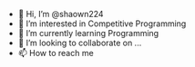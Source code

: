 - 👋 Hi, I’m @shaown224
- 👀 I’m interested in Competitive Programming
- 🌱 I’m currently learning Programming
- 💞️ I’m looking to collaborate on ...
- 📫 How to reach me 

<!---
shaown224/shaown224 is a ✨ special ✨ repository because its `README.md` (this file) appears on your GitHub profile.
You can click the Preview link to take a look at your changes.
--->
